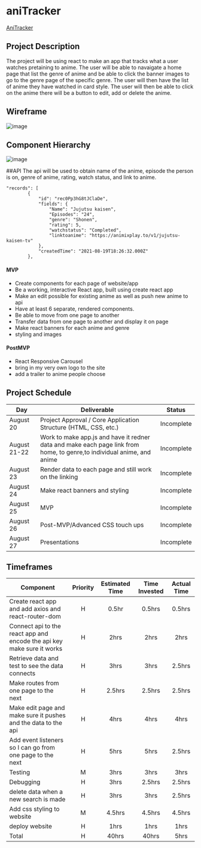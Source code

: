 # aniTracker
[AniTracker](https://anitrackers.netlify.app/)

## Project Description

The project will be using react to make an app that tracks what a user watches pretaining to anime. The user will be able to navaigate a home page that list the genre of anime and be able to click the banner images to go to the genre page of the specific genre. The user will then have the list of anime they have watched in card style. The user will then be able to click on the anime there will be a button to edit, add or delete the anime. 

## Wireframe

![image]()
## Component Hierarchy
![image]()

##API 
The api will be used to obtain name of the anime, episode the person is on, genre of anime, rating, watch status, and link to anime.
```
"records": [
        {
            "id": "rec0Pp3hG8tJClaDe",
            "fields": {
                "Name": "Jujutsu kaisen",
                "Episodes": "24",
                "genre": "Shonen",
                "rating": 5,
                "watchstatus": "Completed",
                "linktoanime": "https://animixplay.to/v1/jujutsu-kaisen-tv"
            },
            "createdTime": "2021-08-19T18:26:32.000Z"
        },

```


#### MVP 
- Create components for each page of website/app
- Be a working, interactive React app, built using create react app
- Make an edit possible for existing anime as well as push new anime to api
- Have at least 6 separate, rendered components.
- Be able to move from one page to another
- Transfer data from one page to another and display it on page
- Make react banners for each anime and genre
- styling and images


#### PostMVP  
- React Responsive Carousel
- bring in my very own logo to the site
- add a trailer to anime people choose

## Project Schedule


|  Day | Deliverable | Status
|---|---| ---|
|August 20| Project Approval / Core Application Structure (HTML, CSS, etc.) | Incomplete
|August 21-22| Work to make app.js and have it redner data and make each page link from home, to genre,to individual anime, and anime | Incomplete
|August 23| Render data to each page and still work on the linking | Incomplete
|August 24| Make react banners and styling | Incomplete
|August 25| MVP | Incomplete
|August 26| Post-MVP/Advanced CSS touch ups | Incomplete
|August 27| Presentations | Incomplete


## Timeframes

| Component | Priority | Estimated Time | Time Invested | Actual Time |
| --- | :---: |  :---: | :---: | :---: |
| Create react app and add axios and react-router-dom| H | 0.5hr| 0.5hrs | 0.5hrs |
| Connect api to the react app and encode the api key make sure it works| H | 2hrs| 2hrs | 2hrs |
| Retrieve data and test to see the data connects | H | 3hrs| 3hrs | 2.5hrs |
| Make routes from one page to the next| H | 2.5hrs| 2.5hrs | 2.5hrs |
| Make edit page and make sure it pushes and the data to the api | H | 4hrs| 4hrs | 4hrs |
| Add event listeners so I can go from one page to the next| H | 5hrs| 5hrs | 2.5hrs |
| Testing | M | 3hrs| 3hrs | 3hrs |
| Debugging | H | 3hrs| 2.5hrs | 2.5hrs |
| delete data when a new search is made| H | 3hrs| 3hrs | 2.5hrs |
| Add css styling to website | M| 4.5hrs| 4.5hrs | 4.5hrs |
| deploy website | H | 1hrs| 1hrs | 1hrs |
| Total | H | 40hrs| 40hrs | 5hrs |


